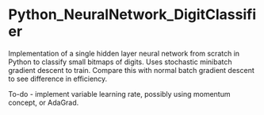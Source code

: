 # Python_NeuralNetwork_DigitClassifier
Implementation of a single hidden layer neural network from scratch in Python to classify small bitmaps of digits. 
Uses stochastic minibatch gradient descent to train. Compare this with normal batch gradient descent to see difference in efficiency.

To-do - implement variable learning rate, possibly using momentum concept, or AdaGrad.
